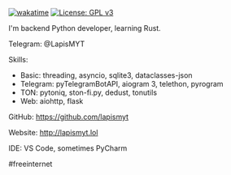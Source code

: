 [![wakatime](https://wakatime.com/badge/user/ca0cb219-088f-4a29-9d00-140073eea462.svg)](https://wakatime.com/@ca0cb219-088f-4a29-9d00-140073eea462)
[![License: GPL v3](https://img.shields.io/badge/License-GPLv3-blue.svg)](https://www.gnu.org/licenses/gpl-3.0)

I'm backend Python developer, learning Rust.

Telegram: @LapisMYT

Skills:
- Basic: threading, asyncio, sqlite3, dataclasses-json
- Telegram: pyTelegramBotAPI, aiogram 3, telethon, pyrogram
- TON: pytoniq, ston-fi.py, dedust, tonutils
- Web: aiohttp, flask

GitHub: https://github.com/lapismyt

Website: http://lapismyt.lol

IDE: VS Code, sometimes PyCharm

#freeinternet
